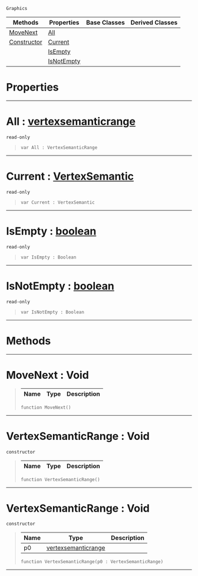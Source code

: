  `Graphics`

|Methods|Properties|Base Classes|Derived Classes|
|---|---|---|---|
|[ MoveNext](vertexsemanticrange.md#movenext-void)|[ All](vertexsemanticrange.md#all-zilch-engine-document)| | |
|[ Constructor](vertexsemanticrange.md#vertexsemanticrange-void)|[ Current](vertexsemanticrange.md#current-zilch-engine-docu)| | |
| |[ IsEmpty](vertexsemanticrange.md#isempty-zilch-engine-docu)| | |
| |[ IsNotEmpty](vertexsemanticrange.md#isnotempty-zilch-engine-d)| | |


 #  Properties


---  
 #  All : [vertexsemanticrange](vertexsemanticrange.md)

 `read-only`

> 
> ```TS:Nada
> var All : VertexSemanticRange


---  
 #  Current : [VertexSemantic](../enum_reference.md#vertexsemantic)

 `read-only`

> 
> ```TS:Nada
> var Current : VertexSemantic


---  
 #  IsEmpty : [boolean](../nada_base_types/boolean.md)

 `read-only`

> 
> ```TS:Nada
> var IsEmpty : Boolean


---  
 #  IsNotEmpty : [boolean](../nada_base_types/boolean.md)

 `read-only`

> 
> ```TS:Nada
> var IsNotEmpty : Boolean


---  
 #  Methods


---  
 #  MoveNext : Void

> 
> |Name|Type|Description|
> |---|---|---|
> ```TS:Nada
> function MoveNext()
> ``` 


---  
 #  VertexSemanticRange : Void

 `constructor`

> 
> |Name|Type|Description|
> |---|---|---|
> ```TS:Nada
> function VertexSemanticRange()
> ``` 


---  
 #  VertexSemanticRange : Void

 `constructor`

> 
> |Name|Type|Description|
> |---|---|---|
> |p0|[vertexsemanticrange](vertexsemanticrange.md)| |
> ```TS:Nada
> function VertexSemanticRange(p0 : VertexSemanticRange)
> ``` 


---  
 

 